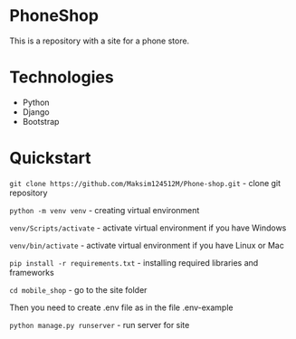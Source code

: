 # PhoneShop
This is a repository with a site for a phone store.
# Technologies
* Python
* Django
* Bootstrap
# Quickstart
`git clone https://github.com/Maksim124512M/Phone-shop.git` - clone git repository  

`python -m venv venv` - creating virtual environment

`venv/Scripts/activate` - activate virtual environment if you have Windows

`venv/bin/activate` - activate virtual environment if you have Linux or Mac 

`pip install -r requirements.txt` - installing required libraries and frameworks

`cd mobile_shop` - go to the site folder

Then you need to create .env file as in the file .env-example

`python manage.py runserver` - run server for site